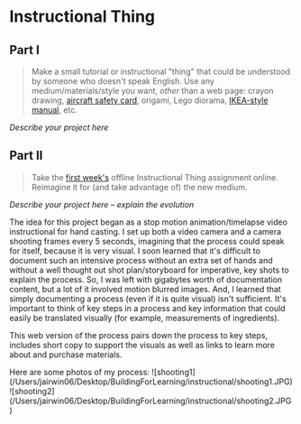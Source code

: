 # Instructional Thing

## Part I

> Make a small tutorial or instructional "thing" that could be understood by someone who doesn't speak English. Use any medium/materials/style you want, *other* than a web page: crayon drawing, [aircraft safety card](https://www.google.com/search?q=aircraft+safety+card&tbm=isch), origami, Lego diorama, [IKEA-style manual](http://www.ikea.com/ms/en_US/customer_service/assembly_instructions.html), etc.

*Describe your project here*

## Part II

> Take the [first week's](https://github.com/bfl-itp/syllabus/blob/master/schedule.md#sep-4) offline Instructional Thing assignment online. Reimagine it for (and take advantage of) the new medium.

*Describe your project here – explain the evolution*

The idea for this project began as a stop motion animation/timelapse video instructional for hand casting. I set up both a video camera and a camera shooting frames every 5 seconds, imagining that the process could speak for itself, because it is very visual. I soon learned that it's difficult to document such an intensive process without an extra set of hands and without a well thought out shot plan/storyboard for imperative, key shots to explain the process. So, I was left with gigabytes worth of documentation content, but a lot of it involved motion blurred images. And, I learned that simply documenting a process (even if it is quite visual) isn't sufficient. It's important to think of key steps in a process and key information that could easily be translated visually (for example, measurements of ingredients).

This web version of the process pairs down the process to key steps, includes short copy to support the visuals as well as links to learn more about and purchase materials.

Here are some photos of my process:
![shooting1] (/Users/jairwin06/Desktop/BuildingForLearning/instructional/shooting1.JPG)
![shooting2] (/Users/jairwin06/Desktop/BuildingForLearning/instructional/shooting2.JPG)
